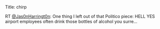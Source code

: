 Title: chirp

RT <a href="http://twitter.com/Jas0nHarringt0n">@Jas0nHarringt0n</a>: One thing I left out of that Politico piece: HELL YES airport employees often drink those bottles of alcohol you surre…
